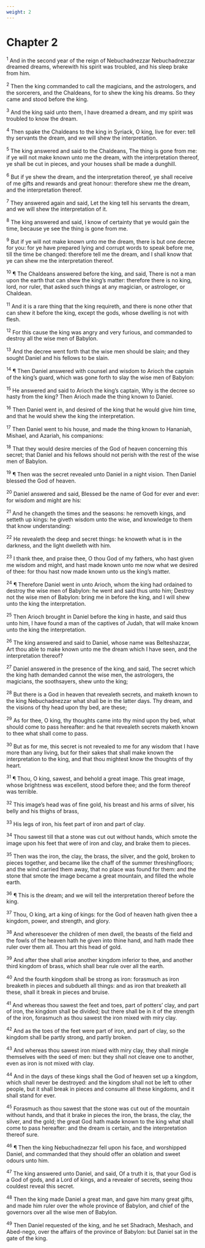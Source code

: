 ```yaml
---
weight: 2
---
```


# Chapter 2

<sup>1</sup> And in the second year of the reign of Nebuchadnezzar Nebuchadnezzar dreamed dreams, wherewith his spirit was troubled, and his sleep brake from him. 

<sup>2</sup> Then the king commanded to call the magicians, and the astrologers, and the sorcerers, and the Chaldeans, for to shew the king his dreams. So they came and stood before the king. 

<sup>3</sup> And the king said unto them, I have dreamed a dream, and my spirit was troubled to know the dream. 

<sup>4</sup> Then spake the Chaldeans to the king in Syriack, O king, live for ever: tell thy servants the dream, and we will shew the interpretation. 

<sup>5</sup> The king answered and said to the Chaldeans, The thing is gone from me: if ye will not make known unto me the dream, with the interpretation thereof, ye shall be cut in pieces, and your houses shall be made a dunghill. 

<sup>6</sup> But if ye shew the dream, and the interpretation thereof, ye shall receive of me gifts and rewards and great honour: therefore shew me the dream, and the interpretation thereof. 

<sup>7</sup> They answered again and said, Let the king tell his servants the dream, and we will shew the interpretation of it. 

<sup>8</sup> The king answered and said, I know of certainty that ye would gain the time, because ye see the thing is gone from me. 

<sup>9</sup> But if ye will not make known unto me the dream, there is but one decree for you: for ye have prepared lying and corrupt words to speak before me, till the time be changed: therefore tell me the dream, and I shall know that ye can shew me the interpretation thereof. 

<sup>10</sup> ¶ The Chaldeans answered before the king, and said, There is not a man upon the earth that can shew the king’s matter: therefore there is no king, lord, nor ruler, that asked such things at any magician, or astrologer, or Chaldean. 

<sup>11</sup> And it is a rare thing that the king requireth, and there is none other that can shew it before the king, except the gods, whose dwelling is not with flesh. 

<sup>12</sup> For this cause the king was angry and very furious, and commanded to destroy all the wise men of Babylon. 

<sup>13</sup> And the decree went forth that the wise men should be slain; and they sought Daniel and his fellows to be slain. 

<sup>14</sup> ¶ Then Daniel answered with counsel and wisdom to Arioch the captain of the king’s guard, which was gone forth to slay the wise men of Babylon: 

<sup>15</sup> He answered and said to Arioch the king’s captain, Why is the decree so hasty from the king? Then Arioch made the thing known to Daniel. 

<sup>16</sup> Then Daniel went in, and desired of the king that he would give him time, and that he would shew the king the interpretation. 

<sup>17</sup> Then Daniel went to his house, and made the thing known to Hananiah, Mishael, and Azariah, his companions: 

<sup>18</sup> That they would desire mercies of the God of heaven concerning this secret; that Daniel and his fellows should not perish with the rest of the wise men of Babylon. 

<sup>19</sup> ¶ Then was the secret revealed unto Daniel in a night vision. Then Daniel blessed the God of heaven. 

<sup>20</sup> Daniel answered and said, Blessed be the name of God for ever and ever: for wisdom and might are his: 

<sup>21</sup> And he changeth the times and the seasons: he removeth kings, and setteth up kings: he giveth wisdom unto the wise, and knowledge to them that know understanding: 

<sup>22</sup> He revealeth the deep and secret things: he knoweth what is in the darkness, and the light dwelleth with him. 

<sup>23</sup> I thank thee, and praise thee, O thou God of my fathers, who hast given me wisdom and might, and hast made known unto me now what we desired of thee: for thou hast now made known unto us the king’s matter. 

<sup>24</sup> ¶ Therefore Daniel went in unto Arioch, whom the king had ordained to destroy the wise men of Babylon: he went and said thus unto him; Destroy not the wise men of Babylon: bring me in before the king, and I will shew unto the king the interpretation. 

<sup>25</sup> Then Arioch brought in Daniel before the king in haste, and said thus unto him, I have found a man of the captives of Judah, that will make known unto the king the interpretation. 

<sup>26</sup> The king answered and said to Daniel, whose name was Belteshazzar, Art thou able to make known unto me the dream which I have seen, and the interpretation thereof? 

<sup>27</sup> Daniel answered in the presence of the king, and said, The secret which the king hath demanded cannot the wise men, the astrologers, the magicians, the soothsayers, shew unto the king; 

<sup>28</sup> But there is a God in heaven that revealeth secrets, and maketh known to the king Nebuchadnezzar what shall be in the latter days. Thy dream, and the visions of thy head upon thy bed, are these; 

<sup>29</sup> As for thee, O king, thy thoughts came into thy mind upon thy bed, what should come to pass hereafter: and he that revealeth secrets maketh known to thee what shall come to pass. 

<sup>30</sup> But as for me, this secret is not revealed to me for any wisdom that I have more than any living, but for their sakes that shall make known the interpretation to the king, and that thou mightest know the thoughts of thy heart. 

<sup>31</sup> ¶ Thou, O king, sawest, and behold a great image. This great image, whose brightness was excellent, stood before thee; and the form thereof was terrible. 

<sup>32</sup> This image’s head was of fine gold, his breast and his arms of silver, his belly and his thighs of brass, 

<sup>33</sup> His legs of iron, his feet part of iron and part of clay. 

<sup>34</sup> Thou sawest till that a stone was cut out without hands, which smote the image upon his feet that were of iron and clay, and brake them to pieces. 

<sup>35</sup> Then was the iron, the clay, the brass, the silver, and the gold, broken to pieces together, and became like the chaff of the summer threshingfloors; and the wind carried them away, that no place was found for them: and the stone that smote the image became a great mountain, and filled the whole earth. 

<sup>36</sup> ¶ This is the dream; and we will tell the interpretation thereof before the king. 

<sup>37</sup> Thou, O king, art a king of kings: for the God of heaven hath given thee a kingdom, power, and strength, and glory. 

<sup>38</sup> And wheresoever the children of men dwell, the beasts of the field and the fowls of the heaven hath he given into thine hand, and hath made thee ruler over them all. Thou art this head of gold. 

<sup>39</sup> And after thee shall arise another kingdom inferior to thee, and another third kingdom of brass, which shall bear rule over all the earth. 

<sup>40</sup> And the fourth kingdom shall be strong as iron: forasmuch as iron breaketh in pieces and subdueth all things: and as iron that breaketh all these, shall it break in pieces and bruise. 

<sup>41</sup> And whereas thou sawest the feet and toes, part of potters’ clay, and part of iron, the kingdom shall be divided; but there shall be in it of the strength of the iron, forasmuch as thou sawest the iron mixed with miry clay. 

<sup>42</sup> And as the toes of the feet were part of iron, and part of clay, so the kingdom shall be partly strong, and partly broken. 

<sup>43</sup> And whereas thou sawest iron mixed with miry clay, they shall mingle themselves with the seed of men: but they shall not cleave one to another, even as iron is not mixed with clay. 

<sup>44</sup> And in the days of these kings shall the God of heaven set up a kingdom, which shall never be destroyed: and the kingdom shall not be left to other people, but it shall break in pieces and consume all these kingdoms, and it shall stand for ever. 

<sup>45</sup> Forasmuch as thou sawest that the stone was cut out of the mountain without hands, and that it brake in pieces the iron, the brass, the clay, the silver, and the gold; the great God hath made known to the king what shall come to pass hereafter: and the dream is certain, and the interpretation thereof sure. 

<sup>46</sup> ¶ Then the king Nebuchadnezzar fell upon his face, and worshipped Daniel, and commanded that they should offer an oblation and sweet odours unto him. 

<sup>47</sup> The king answered unto Daniel, and said, Of a truth it is, that your God is a God of gods, and a Lord of kings, and a revealer of secrets, seeing thou couldest reveal this secret. 

<sup>48</sup> Then the king made Daniel a great man, and gave him many great gifts, and made him ruler over the whole province of Babylon, and chief of the governors over all the wise men of Babylon. 

<sup>49</sup> Then Daniel requested of the king, and he set Shadrach, Meshach, and Abed-nego, over the affairs of the province of Babylon: but Daniel sat in the gate of the king. 


